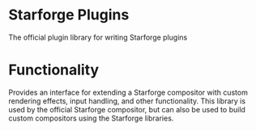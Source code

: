 # Starforge Plugins
The official plugin library for writing Starforge plugins

# Functionality
Provides an interface for extending a Starforge compositor with custom rendering effects, input handling, and other functionality. This library is used by the official Starforge compositor, but can also be used to build custom compositors using the Starforge libraries.